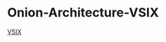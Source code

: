 # Onion-Architecture-VSIX

[VSIX](https://marketplace.visualstudio.com/items?itemName=Bijanghasemi.OnionArchitecture14001207)



